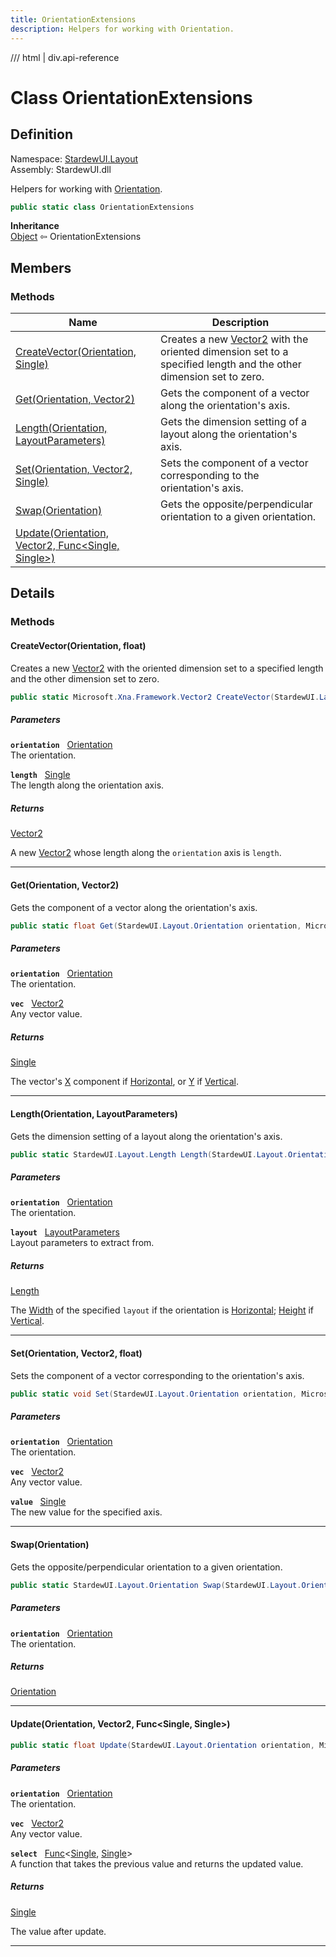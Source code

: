 ```yaml
---
title: OrientationExtensions
description: Helpers for working with Orientation.
---
```


<link rel="stylesheet" href="/StardewUI/stylesheets/reference.css" />

/// html | div.api-reference

# Class OrientationExtensions

## Definition

<div class="api-definition" markdown>

Namespace: [StardewUI.Layout](index.md)  
Assembly: StardewUI.dll  

</div>

Helpers for working with [Orientation](orientation.md).

```cs
public static class OrientationExtensions
```

**Inheritance**  
[Object](https://learn.microsoft.com/en-us/dotnet/api/system.object) ⇦ OrientationExtensions

## Members

### Methods

 | Name | Description |
| --- | --- |
| [CreateVector(Orientation, Single)](#createvectororientation-float) | Creates a new [Vector2](https://docs.monogame.net/api/Microsoft.Xna.Framework.Vector2.html) with the oriented dimension set to a specified length and the other dimension set to zero. | 
| [Get(Orientation, Vector2)](#getorientation-vector2) | Gets the component of a vector along the orientation's axis. | 
| [Length(Orientation, LayoutParameters)](#lengthorientation-layoutparameters) | Gets the dimension setting of a layout along the orientation's axis. | 
| [Set(Orientation, Vector2, Single)](#setorientation-vector2-float) | Sets the component of a vector corresponding to the orientation's axis. | 
| [Swap(Orientation)](#swaporientation) | Gets the opposite/perpendicular orientation to a given orientation. | 
| [Update(Orientation, Vector2, Func&lt;Single, Single&gt;)](#updateorientation-vector2-funcsingle-single) |  | 

## Details

### Methods

#### CreateVector(Orientation, float)

Creates a new [Vector2](https://docs.monogame.net/api/Microsoft.Xna.Framework.Vector2.html) with the oriented dimension set to a specified length and the other dimension set to zero.

```cs
public static Microsoft.Xna.Framework.Vector2 CreateVector(StardewUI.Layout.Orientation orientation, float length);
```

##### Parameters

**`orientation`** &nbsp; [Orientation](orientation.md)  
The orientation.

**`length`** &nbsp; [Single](https://learn.microsoft.com/en-us/dotnet/api/system.single)  
The length along the orientation axis.

##### Returns

[Vector2](https://docs.monogame.net/api/Microsoft.Xna.Framework.Vector2.html)

  A new [Vector2](https://docs.monogame.net/api/Microsoft.Xna.Framework.Vector2.html) whose length along the `orientation` axis is `length`.

-----

#### Get(Orientation, Vector2)

Gets the component of a vector along the orientation's axis.

```cs
public static float Get(StardewUI.Layout.Orientation orientation, Microsoft.Xna.Framework.Vector2 vec);
```

##### Parameters

**`orientation`** &nbsp; [Orientation](orientation.md)  
The orientation.

**`vec`** &nbsp; [Vector2](https://docs.monogame.net/api/Microsoft.Xna.Framework.Vector2.html)  
Any vector value.

##### Returns

[Single](https://learn.microsoft.com/en-us/dotnet/api/system.single)

  The vector's [X](https://docs.monogame.net/api/Microsoft.Xna.Framework.Vector2.html#Microsoft_Xna_Framework_Vector2) component if [Horizontal](orientation.md#horizontal), or [Y](https://docs.monogame.net/api/Microsoft.Xna.Framework.Vector2.html#Microsoft_Xna_Framework_Vector2) if [Vertical](orientation.md#vertical).

-----

#### Length(Orientation, LayoutParameters)

Gets the dimension setting of a layout along the orientation's axis.

```cs
public static StardewUI.Layout.Length Length(StardewUI.Layout.Orientation orientation, StardewUI.Layout.LayoutParameters layout);
```

##### Parameters

**`orientation`** &nbsp; [Orientation](orientation.md)  
The orientation.

**`layout`** &nbsp; [LayoutParameters](layoutparameters.md)  
Layout parameters to extract from.

##### Returns

[Length](length.md)

  The [Width](layoutparameters.md#width) of the specified `layout` if the orientation is [Horizontal](orientation.md#horizontal); [Height](layoutparameters.md#height) if [Vertical](orientation.md#vertical).

-----

#### Set(Orientation, Vector2, float)

Sets the component of a vector corresponding to the orientation's axis.

```cs
public static void Set(StardewUI.Layout.Orientation orientation, Microsoft.Xna.Framework.Vector2 vec, float value);
```

##### Parameters

**`orientation`** &nbsp; [Orientation](orientation.md)  
The orientation.

**`vec`** &nbsp; [Vector2](https://docs.monogame.net/api/Microsoft.Xna.Framework.Vector2.html)  
Any vector value.

**`value`** &nbsp; [Single](https://learn.microsoft.com/en-us/dotnet/api/system.single)  
The new value for the specified axis.

-----

#### Swap(Orientation)

Gets the opposite/perpendicular orientation to a given orientation.

```cs
public static StardewUI.Layout.Orientation Swap(StardewUI.Layout.Orientation orientation);
```

##### Parameters

**`orientation`** &nbsp; [Orientation](orientation.md)  
The orientation.

##### Returns

[Orientation](orientation.md)

-----

#### Update(Orientation, Vector2, Func&lt;Single, Single&gt;)



```cs
public static float Update(StardewUI.Layout.Orientation orientation, Microsoft.Xna.Framework.Vector2 vec, Func<System.Single, System.Single> select);
```

##### Parameters

**`orientation`** &nbsp; [Orientation](orientation.md)  
The orientation.

**`vec`** &nbsp; [Vector2](https://docs.monogame.net/api/Microsoft.Xna.Framework.Vector2.html)  
Any vector value.

**`select`** &nbsp; [Func](https://learn.microsoft.com/en-us/dotnet/api/system.func-2)<[Single](https://learn.microsoft.com/en-us/dotnet/api/system.single), [Single](https://learn.microsoft.com/en-us/dotnet/api/system.single)>  
A function that takes the previous value and returns the updated value.

##### Returns

[Single](https://learn.microsoft.com/en-us/dotnet/api/system.single)

  The value after update.

-----

